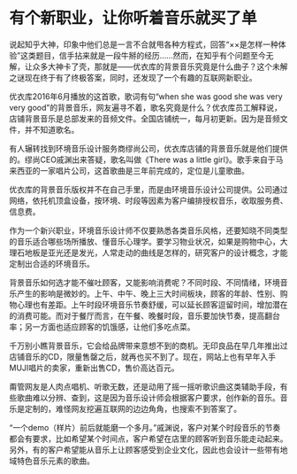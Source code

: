 # 有个新职业，让你听着音乐就买了单

说起知乎大神，印象中他们总是一言不合就甩各种方程式，回答“××是怎样一种体验”这类题目，信手拈来就是一段牛掰的经历……然而，在知乎有个问题至今无解，让众多大神卡了壳，那就是——优衣库的背景音乐究竟是什么曲子？这个未解之谜现在终于有了终极答案，同时，还发现了一个有趣的互联网新职业。 

优衣库2016年6月播放的这首歌，歌词有句“when she was good she was very very good”的背景音乐，网友遍寻不着，歌名究竟是什么？优衣库员工解释说，店铺背景音乐是总部发来的音频文件。全国店铺统一，每月初更新。因为是音频文件，并不知道歌名。 

有人辗转找到环境音乐设计服务商缪尚公司，优衣库店铺的背景音乐就是他们提供的。缪尚CEO戚渊出来答疑，歌名叫做《There was a little girl》。歌手来自于马来西亚的一家唱片公司，这首歌曲是三年前完成的，定位是儿童歌曲。 

优衣库的背景音乐版权并不在自己手里，而是由环境音乐设计公司提供。公司通过网络，依托机顶盒设备，按环境、时段等因素为客户编排授权音乐，收取服务费、信息费。 

作为一个新兴职业，环境音乐设计师不仅要熟悉各类音乐风格，还要知晓不同类型的音乐适合哪些场所播放、懂音乐心理学。要学习物业状况，如果是购物中心，大理石地板是亚光还是发光，人常走动的曲线是怎样的，研究客户的设计概念，才能定制出合适的环境音乐。 

背景音乐如何选才能不催吐顾客，又能影响消费呢？不同时段、不同情绪，环境音乐产生的影响是微妙的。上午、中午、晚上三大时间板块，顾客的年龄、性别、购物心理也有差距。上午时段环境音乐节奏舒缓，可以延长顾客逗留时间，增加潜在的消费可能。而对于餐厅而言，在午餐、晚餐时段，音乐要加快节奏，提高翻台率；另一方面也适应顾客的饥饿感，让他们多吃点菜。 

千万别小瞧背景音乐，它会给品牌带来意想不到的商机。无印良品在早几年推出过店铺音乐的CD，限量售罄之后，就再也买不到了。现在，网站上也有早年入手MUJI唱片的卖家，重新出售CD，售价高达百元。 

甭管网友是人肉点唱机、听歌无数，还是动用了摇一摇听歌识曲这类辅助手段，有些歌曲难以分辨、查到，这是因为音乐设计师会根据客户要求，创作新的音乐。音乐是定制的，难怪网友挖遍互联网的边边角角，也搜索不到答案了。 

“一个demo（样片）前后就能磨一个多月。”戚渊说，客户对某个时段音乐的节奏都会有要求，比如希望某个时间点，客户希望在店里的顾客听到音乐能走动起来。另外，有的客户希望能从音乐上让顾客感受到企业文化，因此也会设计一些带有地域特色音乐元素的歌曲。